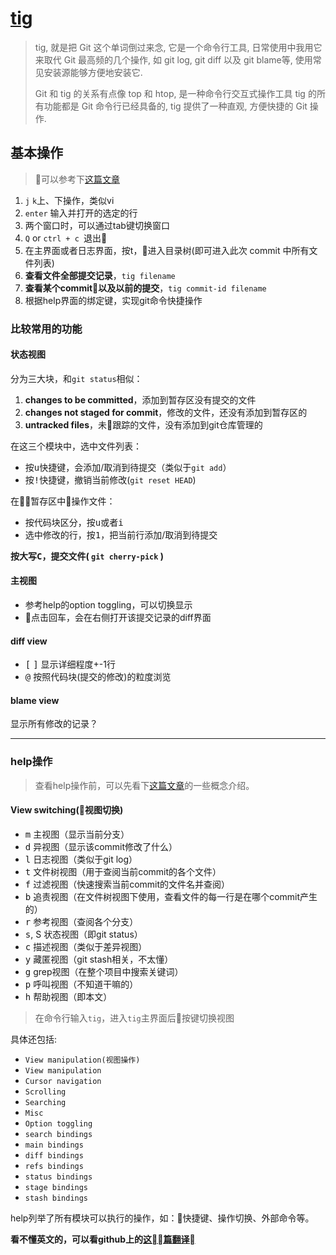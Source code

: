 # [tig](https://jonas.github.io/tig/)
> tig, 就是把 Git 这个单词倒过来念, 它是一个命令行工具, 日常使用中我用它来取代 Git 最高频的几个操作, 如 git log, git diff 以及 git blame等, 使用常见安装源能够方便地安装它.
>
> Git 和 tig 的关系有点像 top 和 htop, 是一种命令行交互式操作工具 tig 的所有功能都是 Git 命令行已经具备的,  tig 提供了一种直观, 方便快捷的 Git 操作.

## 基本操作
> 可以参考下[这篇文章][420bf051]
1. `j` `k`上、下操作，类似vi
2. `enter` 输入并打开的选定的行
3. 两个窗口时，可以通过tab键切换窗口
4. `Q` or `ctrl + c `退出
5. 在主界面或者日志界面，按t，进入目录树(即可进入此次 commit 中所有文件列表)
6. **查看文件全部提交记录**，`tig filename`
7. **查看某个commit以及以前的提交**，`tig commit-id filename`
3. 根据help界面的绑定键，实现git命令快捷操作

### 比较常用的功能

#### 状态视图
分为三大块，和`git status`相似：
1. **changes to be committed**，添加到暂存区没有提交的文件
2. **changes not staged for commit**，修改的文件，还没有添加到暂存区的
3. **untracked files**，未跟踪的文件，没有添加到git仓库管理的

在这三个模块中，选中文件列表：
- 按<kbd>u</kbd>快捷键，会添加/取消到待提交（类似于`git add`）
- 按<kbd>!</kbd>快捷键，撤销当前修改(`git reset HEAD`)

在暂存区中操作文件：
- 按代码块区分，按<kbd>u</kbd>或者<kbd>i</kbd>
- 选中修改的行，按<kbd>1</kbd>，把当前行添加/取消到待提交

**按大写<kbd>C</kbd>，提交文件( `git cherry-pick` )**

#### 主视图
- 参考help的option toggling，可以切换显示
- 点击回车，会在右侧打开该提交记录的diff界面

#### diff view
- <kbd>[</kbd> <kbd>]</kbd> 显示详细程度+-1行
- <kbd>@</kbd> 按照代码块(提交的修改)的粒度浏览

#### blame view
显示所有修改的记录？

---

### help操作
> 查看help操作前，可以先看下[这篇文章][855fd704]的一些概念介绍。

#### View switching(视图切换)

- <kbd>m</kbd> 主视图（显示当前分支）
- <kbd>d</kbd> 异视图（显示该commit修改了什么）
- <kbd>l</kbd> 日志视图（类似于git log）
- <kbd>t</kbd> 文件树视图（用于查阅当前commit的各个文件）
- <kbd>f</kbd> 过滤视图（快速搜索当前commit的文件名并查阅）
- <kbd>b</kbd> 追责视图（在文件树视图下使用，查看文件的每一行是在哪个commit产生的）
- <kbd>r</kbd> 参考视图（查阅各个分支）
- <kbd>s</kbd>, S 状态视图（即git status）
- <kbd>c</kbd> 描述视图（类似于差异视图）
- <kbd>y</kbd> 藏匿视图（git stash相关，不太懂）
- <kbd>g</kbd> grep视图（在整个项目中搜索关键词）
- <kbd>p</kbd> 呼叫视图（不知道干嘛的）
- <kbd>h</kbd> 帮助视图（即本文）

> 在命令行输入`tig`，进入`tig`主界面后按键切换视图

具体还包括:
- `View manipulation(视图操作)`
- `View manipulation`
- `Cursor navigation`
- `Scrolling`
- `Searching`
- `Misc`
- `Option toggling`
- `search bindings`
- `main bindings`
- `diff bindings`
- `refs bindings`
- `status bindings`
- `stage bindings`
- `stash bindings`

help列举了所有模块可以执行的操作，如：快捷键、操作切换、外部命令等。

**看不懂英文的，可以看github上的[这篇翻译][e6aaad7c]**

[855fd704]: https://www.jianshu.com/p/b8814eed1e52 "tig正确使用姿式"
[420bf051]: https://www.jianshu.com/p/e4ca3030a9d5 "颠覆 Git 命令使用体验的神器"
[e6aaad7c]: https://github.com/bieberg0n/blog/issues/30 "tig 命令快捷键功能翻译"
